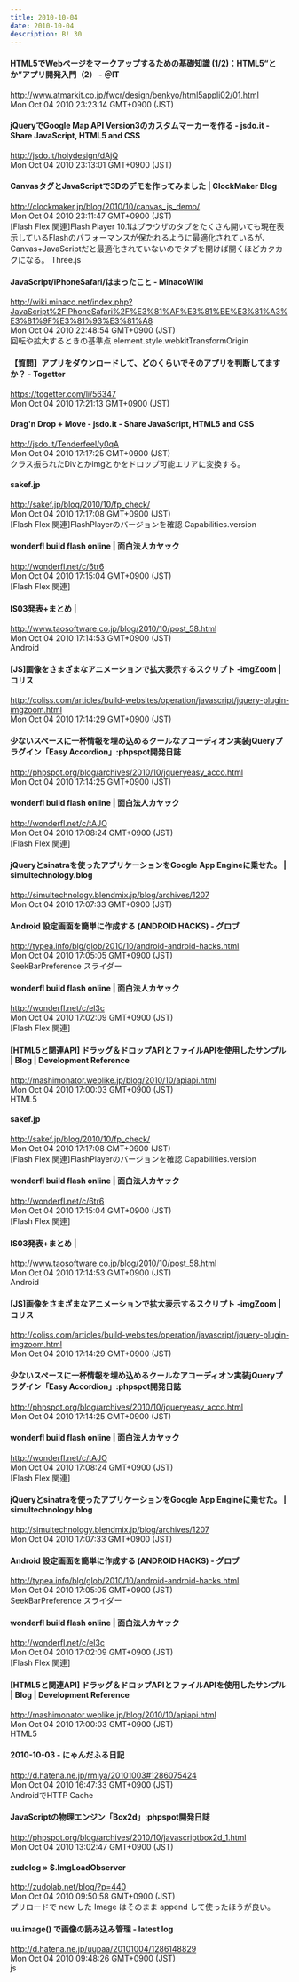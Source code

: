 ```yaml
---
title: 2010-10-04
date: 2010-10-04
description: B! 30
---
```


####  HTML5でWebページをマークアップするための基礎知識 (1/2)：HTML5“とか”アプリ開発入門（2） - ＠IT
http://www.atmarkit.co.jp/fwcr/design/benkyo/html5appli02/01.html<br>
Mon Oct 04 2010 23:23:14 GMT+0900 (JST)<br>


#### jQueryでGoogle Map API Version3のカスタムマーカーを作る - jsdo.it - Share JavaScript, HTML5 and CSS
http://jsdo.it/holydesign/dAjQ<br>
Mon Oct 04 2010 23:13:01 GMT+0900 (JST)<br>


####   CanvasタグとJavaScriptで3Dのデモを作ってみました | ClockMaker Blog
http://clockmaker.jp/blog/2010/10/canvas_js_demo/<br>
Mon Oct 04 2010 23:11:47 GMT+0900 (JST)<br>
[Flash Flex 関連]Flash Player 10.1はブラウザのタブをたくさん開いても現在表示しているFlashのパフォーマンスが保たれるように最適化されているが、Canvas+JavaScriptだと最適化されていないのでタブを開けば開くほどカクカクになる。 Three.js


#### JavaScript/iPhoneSafari/はまったこと - MinacoWiki
http://wiki.minaco.net/index.php?JavaScript%2FiPhoneSafari%2F%E3%81%AF%E3%81%BE%E3%81%A3%E3%81%9F%E3%81%93%E3%81%A8<br>
Mon Oct 04 2010 22:48:54 GMT+0900 (JST)<br>
回転や拡大するときの基準点 element.style.webkitTransformOrigin


#### 【質問】アプリをダウンロードして、どのくらいでそのアプリを判断してますか？ - Togetter
https://togetter.com/li/56347<br>
Mon Oct 04 2010 17:21:13 GMT+0900 (JST)<br>


#### Drag'n Drop + Move - jsdo.it - Share JavaScript, HTML5 and CSS
http://jsdo.it/Tenderfeel/y0qA<br>
Mon Oct 04 2010 17:17:25 GMT+0900 (JST)<br>
クラス振られたDivとかimgとかをドロップ可能エリアに変換する。


#### sakef.jp
http://sakef.jp/blog/2010/10/fp_check/<br>
Mon Oct 04 2010 17:17:08 GMT+0900 (JST)<br>
[Flash Flex 関連]FlashPlayerのバージョンを確認 Capabilities.version


#### wonderfl build flash online | 面白法人カヤック
http://wonderfl.net/c/6tr6<br>
Mon Oct 04 2010 17:15:04 GMT+0900 (JST)<br>
[Flash Flex 関連]


#### IS03発表+まとめ | 
http://www.taosoftware.co.jp/blog/2010/10/post_58.html<br>
Mon Oct 04 2010 17:14:53 GMT+0900 (JST)<br>
Android


####   [JS]画像をさまざまなアニメーションで拡大表示するスクリプト -imgZoom | コリス
http://coliss.com/articles/build-websites/operation/javascript/jquery-plugin-imgzoom.html<br>
Mon Oct 04 2010 17:14:29 GMT+0900 (JST)<br>


#### 少ないスペースに一杯情報を埋め込めるクールなアコーディオン実装jQueryプラグイン「Easy Accordion」:phpspot開発日誌
http://phpspot.org/blog/archives/2010/10/jqueryeasy_acco.html<br>
Mon Oct 04 2010 17:14:25 GMT+0900 (JST)<br>


#### wonderfl build flash online | 面白法人カヤック
http://wonderfl.net/c/tAJO<br>
Mon Oct 04 2010 17:08:24 GMT+0900 (JST)<br>
[Flash Flex 関連]


#### jQueryとsinatraを使ったアプリケーションをGoogle App Engineに乗せた。 | simultechnology.blog
http://simultechnology.blendmix.jp/blog/archives/1207<br>
Mon Oct 04 2010 17:07:33 GMT+0900 (JST)<br>


#### Android 設定画面を簡単に作成する (ANDROID HACKS) - グロブ
http://typea.info/blg/glob/2010/10/android-android-hacks.html<br>
Mon Oct 04 2010 17:05:05 GMT+0900 (JST)<br>
SeekBarPreference スライダー


#### wonderfl build flash online | 面白法人カヤック
http://wonderfl.net/c/el3c<br>
Mon Oct 04 2010 17:02:09 GMT+0900 (JST)<br>
[Flash Flex 関連]


#### [HTML5と関連API] ドラッグ＆ドロップAPIとファイルAPIを使用したサンプル | Blog | Development Reference
http://mashimonator.weblike.jp/blog/2010/10/apiapi.html<br>
Mon Oct 04 2010 17:00:03 GMT+0900 (JST)<br>
HTML5


#### sakef.jp
http://sakef.jp/blog/2010/10/fp_check/<br>
Mon Oct 04 2010 17:17:08 GMT+0900 (JST)<br>
[Flash Flex 関連]FlashPlayerのバージョンを確認 Capabilities.version


#### wonderfl build flash online | 面白法人カヤック
http://wonderfl.net/c/6tr6<br>
Mon Oct 04 2010 17:15:04 GMT+0900 (JST)<br>
[Flash Flex 関連]


#### IS03発表+まとめ | 
http://www.taosoftware.co.jp/blog/2010/10/post_58.html<br>
Mon Oct 04 2010 17:14:53 GMT+0900 (JST)<br>
Android


####   [JS]画像をさまざまなアニメーションで拡大表示するスクリプト -imgZoom | コリス
http://coliss.com/articles/build-websites/operation/javascript/jquery-plugin-imgzoom.html<br>
Mon Oct 04 2010 17:14:29 GMT+0900 (JST)<br>


#### 少ないスペースに一杯情報を埋め込めるクールなアコーディオン実装jQueryプラグイン「Easy Accordion」:phpspot開発日誌
http://phpspot.org/blog/archives/2010/10/jqueryeasy_acco.html<br>
Mon Oct 04 2010 17:14:25 GMT+0900 (JST)<br>


#### wonderfl build flash online | 面白法人カヤック
http://wonderfl.net/c/tAJO<br>
Mon Oct 04 2010 17:08:24 GMT+0900 (JST)<br>
[Flash Flex 関連]


#### jQueryとsinatraを使ったアプリケーションをGoogle App Engineに乗せた。 | simultechnology.blog
http://simultechnology.blendmix.jp/blog/archives/1207<br>
Mon Oct 04 2010 17:07:33 GMT+0900 (JST)<br>


#### Android 設定画面を簡単に作成する (ANDROID HACKS) - グロブ
http://typea.info/blg/glob/2010/10/android-android-hacks.html<br>
Mon Oct 04 2010 17:05:05 GMT+0900 (JST)<br>
SeekBarPreference スライダー


#### wonderfl build flash online | 面白法人カヤック
http://wonderfl.net/c/el3c<br>
Mon Oct 04 2010 17:02:09 GMT+0900 (JST)<br>
[Flash Flex 関連]


#### [HTML5と関連API] ドラッグ＆ドロップAPIとファイルAPIを使用したサンプル | Blog | Development Reference
http://mashimonator.weblike.jp/blog/2010/10/apiapi.html<br>
Mon Oct 04 2010 17:00:03 GMT+0900 (JST)<br>
HTML5


#### 2010-10-03 - にゃんだふる日記
http://d.hatena.ne.jp/rmiya/20101003#1286075424<br>
Mon Oct 04 2010 16:47:33 GMT+0900 (JST)<br>
AndroidでHTTP Cache


#### JavaScriptの物理エンジン「Box2d」:phpspot開発日誌
http://phpspot.org/blog/archives/2010/10/javascriptbox2d_1.html<br>
Mon Oct 04 2010 13:02:47 GMT+0900 (JST)<br>


#### zudolog » $.ImgLoadObserver
http://zudolab.net/blog/?p=440<br>
Mon Oct 04 2010 09:50:58 GMT+0900 (JST)<br>
プリロードで new した Image はそのまま append して使ったほうが良い。


####  uu.image() で画像の読み込み管理 - latest log
http://d.hatena.ne.jp/uupaa/20101004/1286148829<br>
Mon Oct 04 2010 09:48:26 GMT+0900 (JST)<br>
js


